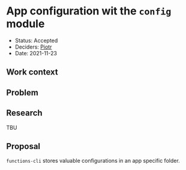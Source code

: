 # App configuration wit the `config` module

* Status: Accepted
* Deciders: [Piotr] <!-- optional -->
* Date: 2021-11-23

## Work context

## Problem

## Research

TBU

## Proposal

`functions-cli` stores valuable configurations in an app specific folder.

<!-- Identifiers, in alphabetical order -->

[Piotr]: https://github.com/Katolus
